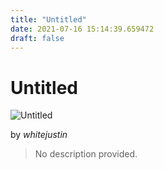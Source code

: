 ```yaml
---
title: "Untitled"
date: 2021-07-16 15:14:39.659472
draft: false
---
```


# Untitled

![Untitled](../images/72f42330-e672-11eb-b7e4-60f262b60b65.png)

by *whitejustin*



> No description provided.